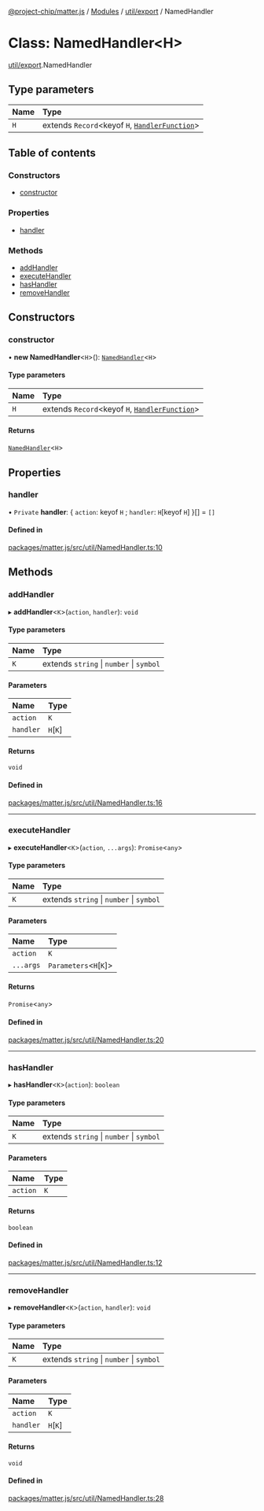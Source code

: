 [@project-chip/matter.js](../README.md) / [Modules](../modules.md) / [util/export](../modules/util_export.md) / NamedHandler

# Class: NamedHandler\<H\>

[util/export](../modules/util_export.md).NamedHandler

## Type parameters

| Name | Type |
| :------ | :------ |
| `H` | extends `Record`\<keyof `H`, [`HandlerFunction`](../modules/util_export.md#handlerfunction)\> |

## Table of contents

### Constructors

- [constructor](util_export.NamedHandler.md#constructor)

### Properties

- [handler](util_export.NamedHandler.md#handler)

### Methods

- [addHandler](util_export.NamedHandler.md#addhandler)
- [executeHandler](util_export.NamedHandler.md#executehandler)
- [hasHandler](util_export.NamedHandler.md#hashandler)
- [removeHandler](util_export.NamedHandler.md#removehandler)

## Constructors

### constructor

• **new NamedHandler**\<`H`\>(): [`NamedHandler`](util_export.NamedHandler.md)\<`H`\>

#### Type parameters

| Name | Type |
| :------ | :------ |
| `H` | extends `Record`\<keyof `H`, [`HandlerFunction`](../modules/util_export.md#handlerfunction)\> |

#### Returns

[`NamedHandler`](util_export.NamedHandler.md)\<`H`\>

## Properties

### handler

• `Private` **handler**: \{ `action`: keyof `H` ; `handler`: `H`[keyof `H`]  }[] = `[]`

#### Defined in

[packages/matter.js/src/util/NamedHandler.ts:10](https://github.com/project-chip/matter.js/blob/904d0c9b952b91f28a21803759c5e5c66ee4d272/packages/matter.js/src/util/NamedHandler.ts#L10)

## Methods

### addHandler

▸ **addHandler**\<`K`\>(`action`, `handler`): `void`

#### Type parameters

| Name | Type |
| :------ | :------ |
| `K` | extends `string` \| `number` \| `symbol` |

#### Parameters

| Name | Type |
| :------ | :------ |
| `action` | `K` |
| `handler` | `H`[`K`] |

#### Returns

`void`

#### Defined in

[packages/matter.js/src/util/NamedHandler.ts:16](https://github.com/project-chip/matter.js/blob/904d0c9b952b91f28a21803759c5e5c66ee4d272/packages/matter.js/src/util/NamedHandler.ts#L16)

___

### executeHandler

▸ **executeHandler**\<`K`\>(`action`, `...args`): `Promise`\<`any`\>

#### Type parameters

| Name | Type |
| :------ | :------ |
| `K` | extends `string` \| `number` \| `symbol` |

#### Parameters

| Name | Type |
| :------ | :------ |
| `action` | `K` |
| `...args` | `Parameters`\<`H`[`K`]\> |

#### Returns

`Promise`\<`any`\>

#### Defined in

[packages/matter.js/src/util/NamedHandler.ts:20](https://github.com/project-chip/matter.js/blob/904d0c9b952b91f28a21803759c5e5c66ee4d272/packages/matter.js/src/util/NamedHandler.ts#L20)

___

### hasHandler

▸ **hasHandler**\<`K`\>(`action`): `boolean`

#### Type parameters

| Name | Type |
| :------ | :------ |
| `K` | extends `string` \| `number` \| `symbol` |

#### Parameters

| Name | Type |
| :------ | :------ |
| `action` | `K` |

#### Returns

`boolean`

#### Defined in

[packages/matter.js/src/util/NamedHandler.ts:12](https://github.com/project-chip/matter.js/blob/904d0c9b952b91f28a21803759c5e5c66ee4d272/packages/matter.js/src/util/NamedHandler.ts#L12)

___

### removeHandler

▸ **removeHandler**\<`K`\>(`action`, `handler`): `void`

#### Type parameters

| Name | Type |
| :------ | :------ |
| `K` | extends `string` \| `number` \| `symbol` |

#### Parameters

| Name | Type |
| :------ | :------ |
| `action` | `K` |
| `handler` | `H`[`K`] |

#### Returns

`void`

#### Defined in

[packages/matter.js/src/util/NamedHandler.ts:28](https://github.com/project-chip/matter.js/blob/904d0c9b952b91f28a21803759c5e5c66ee4d272/packages/matter.js/src/util/NamedHandler.ts#L28)
